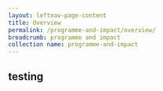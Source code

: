 ```yaml
---
layout: leftnav-page-content
title: Overview
permalink: /programme-and-impact/overview/
breadcrumb: programme and impact
collection name: programme-and-impact
---
```


## testing
